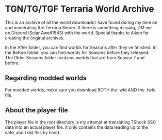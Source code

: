 # TGN/TG/TGF Terraria World Archive
This is an archive of all the world downloads I have found during my time on and moderating the Terraria Server.
If there is something missing, DM me on Discord (Solar Awe#1543) with the world.
Special thanks to Aiken for creating the original archives.

In the After folder, you can find worlds for Seasons after they've finished.
In the Before folder, you can find worlds for Seasons before they released.
The Older Seasons folder contains worlds that are from Season 7 and before.

## Regarding modded worlds
For modded worlds, make sure you download BOTH the .wld AND the .twld file.

## About the player file
The player file in the root directory is my attempt at translating TShock SSC data into an actual player file. It only contains the data leading up to the safe, and I did this by hand.
